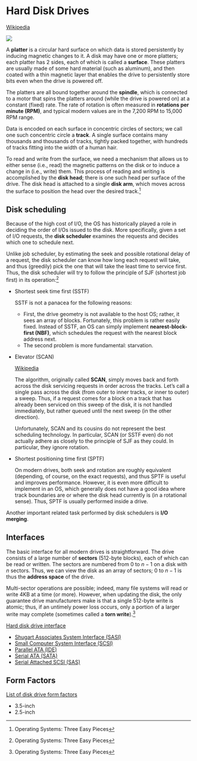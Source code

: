 # Hard Disk Drives
[Wikipedia](https://en.wikipedia.org/wiki/Hard_disk_drive)

![](https://upload.wikimedia.org/wikipedia/commons/5/52/Hard_drive-en.svg)

A **platter** is a circular hard surface on which data is stored persistently by inducing magnetic changes to it. A disk may have one or more platters; each platter has 2 sides, each of which is called a **surface**. These platters are usually made of some hard material (such as aluminum), and then coated with a thin magnetic layer that enables the drive to persistently store bits even when the drive is powered off.

The platters are all bound together around the **spindle**, which is connected to a motor that spins the platters around (while the drive is powered on) at a constant (fixed) rate. The rate of rotation is often measured in **rotations per minute (RPM)**, and typical modern values are in the 7,200 RPM to 15,000 RPM range. 

Data is encoded on each surface in concentric circles of sectors; we call one such concentric circle a **track**. A single surface contains many thousands and thousands of tracks, tightly packed together, with hundreds of tracks fitting into the width of a human hair.

To read and write from the surface, we need a mechanism that allows us to either sense (i.e., read) the magnetic patterns on the disk or to induce a change in (i.e., write) them. This process of reading and writing is accomplished by the **disk head**; there is one such head per surface of the drive. The disk head is attached to a single **disk arm**, which moves across the surface to position the head over the desired track.[^three]

## Disk scheduling
Because of the high cost of I/O, the OS has historically played a role in deciding the order of I/Os issued to the disk. More specifically, given a set of I/O requests, the **disk scheduler** examines the requests and decides which one to schedule next.

Unlike job scheduler, by estimating the seek and possible rotational delay of a request, the disk scheduler can know how long each request will take, and thus (greedily) pick the one that will take the least time to service first. Thus, the disk scheduler will try to follow the principle of SJF (shortest job first) in its operation:[^three]

- Shortest seek time first (SSTF)

  SSTF is not a panacea for the following reasons:
  - First, the drive geometry is not available to the host OS; rather, it sees an array of blocks. Fortunately, this problem is rather easily fixed. Instead of SSTF, an OS can simply implement **nearest-block-first (NBF)**, which schedules the request with the nearest block address next.
  - The second problem is more fundamental: starvation.

- Elevator (SCAN)

  [Wikipedia](https://en.wikipedia.org/wiki/Elevator_algorithm)

  The algorithm, originally called **SCAN**, simply moves back and forth across the disk servicing requests in order across the tracks. Let’s call a single pass across the disk (from outer to inner tracks, or inner to outer) a sweep. Thus, if a request comes for a block on a track that has already been serviced on this sweep of the disk, it is not handled immediately, but rather queued until the next sweep (in the other direction).

  Unfortunately, SCAN and its cousins do not represent the best scheduling technology. In particular, SCAN (or SSTF even) do not actually adhere as closely to the principle of SJF as they could. In particular, they ignore rotation.

- Shortest positioning time first (SPTF)

  On modern drives, both seek and rotation are roughly equivalent (depending, of course, on the exact requests), and thus SPTF is useful and improves performance. However, it is even more difficult to implement in an OS, which generally does not have a good idea where track boundaries are or where the disk head currently is (in a rotational sense). Thus, SPTF is usually performed inside a drive.

Another important related task performed by disk schedulers is **I/O merging**.

## Interfaces
The basic interface for all modern drives is straightforward. The drive consists of a large number of **sectors** (512-byte blocks), each of which can be read or written. The sectors are numbered from $0$ to $n − 1$ on a disk with $n$ sectors. Thus, we can view the disk as an array of sectors; $0$ to $n − 1$ is thus the **address space** of the drive.

Multi-sector operations are possible; indeed, many file systems will read or write 4KB at a time (or more). However, when updating the disk, the only guarantee drive manufacturers make is that a single 512-byte write is atomic; thus, if an untimely power loss occurs, only a portion of a larger write may complete (sometimes called a **torn write**).[^three]

[Hard disk drive interface](https://en.wikipedia.org/wiki/Hard_disk_drive_interface)
- [Shugart Associates System Interface (SASI)](https://en.wikipedia.org/wiki/Shugart_Associates_System_Interface)
- [Small Computer System Interface (SCSI)](https://en.wikipedia.org/wiki/SCSI)
- [Parallel ATA (IDE)](https://en.wikipedia.org/wiki/Parallel_ATA)
- [Serial ATA (SATA)](https://en.wikipedia.org/wiki/Serial_ATA)
- [Serial Attached SCSI (SAS)](https://en.wikipedia.org/wiki/Serial_attached_SCSI)

## Form Factors
[List of disk drive form factors](https://en.wikipedia.org/wiki/List_of_disk_drive_form_factors)
- 3.5-inch
- 2.5-inch


[^three]: Operating Systems: Three Easy Pieces